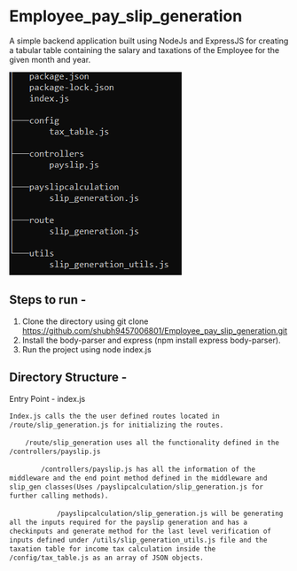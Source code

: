 # Employee_pay_slip_generation
A simple backend application built using NodeJs and ExpressJS for creating a tabular table containing the salary and taxations of the Employee for the given month and year.

![alt text](https://github.com/shubh9457006801/Employee_pay_slip_generation/blob/master/structure.PNG)

## Steps to run -

1. Clone the directory using git clone https://github.com/shubh9457006801/Employee_pay_slip_generation.git
2. Install the body-parser and express (npm install express body-parser).
3. Run the project using node index.js

## Directory Structure -

Entry Point - index.js

    Index.js calls the the user defined routes located in /route/slip_generation.js for initializing the routes.

        /route/slip_generation uses all the functionality defined in the /controllers/payslip.js
        
            /controllers/payslip.js has all the information of the middleware and the end point method defined in the middleware and slip_gen classes(Uses /payslipcalculation/slip_generation.js for further calling methods).
            
                /payslipcalculation/slip_generation.js will be generating all the inputs required for the payslip generation and has a checkinputs and generate method for the last level verification of inputs defined under /utils/slip_generation_utils.js file and the taxation table for income tax calculation inside the /config/tax_table.js as an array of JSON objects.
